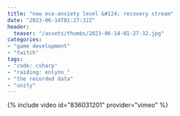 ```yaml
---
title: "new eco-anxiety level &#124; recovery stream"
date: "2023-06-14T01:27:32Z"
header:
  teaser: "/assets/thumbs/2023-06-14-01-27-32.jpg"
categories:
- "game development"
- "twitch"
tags:
- "code: csharp"
- "raiding: enlynn_"
- "the recorded data"
- "unity"
---
```

{% include video id="836031201" provider="vimeo" %}
